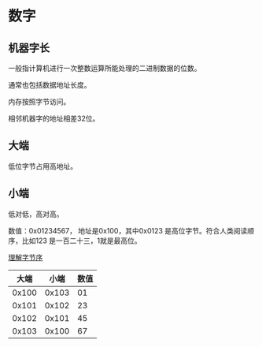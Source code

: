 # 数字

## 机器字长

一般指计算机进行一次整数运算所能处理的二进制数据的位数。

通常也包括数据地址长度。

内存按照字节访问。

相邻机器字的地址相差32位。

## 大端

低位字节占用高地址。

## 小端

低对低，高对高。

数值：0x01234567，
地址是0x100，其中0x0123 是高位字节。符合人类阅读顺序，比如123 是一百二十三，1就是最高位。

[理解字节序](https://www.ruanyifeng.com/blog/2016/11/byte-order.html)

|  大端   | 小端  |数值  |
|  ----  | ----  |----  |
| 0x100  | 0x103 |01|
| 0x101  | 0x102 |23|
| 0x102  | 0x101 |45|
| 0x103  | 0x100 |67|
